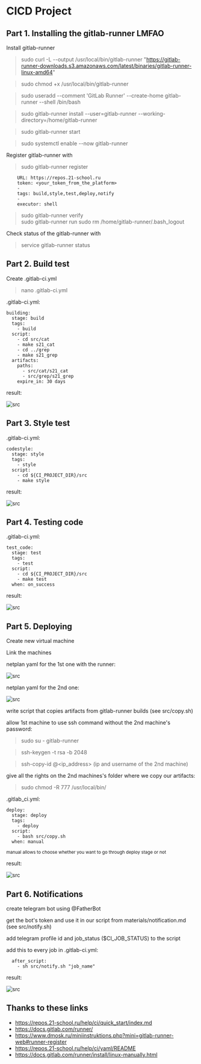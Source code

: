 # CICD Project
## Part 1. Installing the gitlab-runner LMFAO

Install gitlab-runner 
> sudo curl -L --output /usr/local/bin/gitlab-runner "https://gitlab-runner-downloads.s3.amazonaws.com/latest/binaries/gitlab-runner-linux-amd64" </br>

> sudo chmod +x /usr/local/bin/gitlab-runner </br>

> sudo useradd --comment 'GitLab Runner' --create-home gitlab-runner --shell /bin/bash </br>

> sudo gitlab-runner install --user=gitlab-runner --working-directory=/home/gitlab-runner </br>

> sudo gitlab-runner start </br>

> sudo systemctl enable --now gitlab-runner </br>

Register gitlab-runner with

> sudo gitlab-runner register
```
    URL: https://repos.21-school.ru
    token: <your_token_from_the_platform>
    -
    tags: build,style,test,deploy,notify
    -
    executor: shell
```
> sudo gitlab-runner verify </br>
> sudo gitlab-runner run
> sudo rm /home/gitlab-runner/.bash_logout 

Check status of the gitlab-runner with
> service gitlab-runner status

## Part 2. Build test

Create .gitlab-ci.yml
> nano .gitlab-ci.yml

.gitlab-ci.yml:
```
building:
  stage: build
  tags: 
    - build
  script:
    - cd src/cat
    - make s21_cat
    - cd ../grep
    - make s21_grep
  artifacts:
    paths:
      - src/cat/s21_cat
      - src/grep/s21_grep
    expire_in: 30 days
```
result: 

![src](images/1.png)

## Part 3. Style test

.gitlab-ci.yml:
```
codestyle:
  stage: style
  tags: 
    - style
  script:
    - cd ${CI_PROJECT_DIR}/src
    - make style
```

result:

![src](images/2.png)

## Part 4. Testing code 

.gitlab-ci.yml:
```
test_code:
  stage: test
  tags:
    - test
  script:
    - cd ${CI_PROJECT_DIR}/src
    - make test 
  when: on_success
```

result: 

![src](images/3.png)

## Part 5. Deploying

Create new virtual machine 

Link the machines

netplan yaml for the 1st one with the runner:

![src](images/4.png)

netplan yaml for the 2nd one:

![src](images/5.png)

write script that copies artifacts from gitlab-runner builds (see src/copy.sh)

allow 1st machine to use ssh command without the 2nd machine's password:

> sudo su - gitlab-runner </br>

> ssh-keygen -t rsa -b 2048 </br>

> ssh-copy-id <username>@<ip_address> (ip and username of the 2nd machine)

give all the rights on the 2nd machines's folder where we copy our artifacts:

> sudo chmod -R 777 /usr/local/bin/

.gitlab_ci.yml:
```
deploy:
  stage: deploy
  tags:
    - deploy
  script:
    - bash src/copy.sh
  when: manual
```
<sub> manual allows to choose whether you want to go through deploy stage or not </sub>

result: 

![src](images/6.png)

## Part 6. Notifications

create telegram bot using @FatherBot

get the bot's token and use it in our script from materials/notification.md (see src/notify.sh)

add telegram profile id and job_status ($CI_JOB_STATUS) to the script

add this to every job in .gitlab-ci.yml:
```
  after_script:
    - sh src/notify.sh "job_name"
```

result:

![src](images/7.png)

## Thanks to these links

* https://repos.21-school.ru/help/ci/quick_start/index.md
* https://docs.gitlab.com/runner/
* https://www.dmosk.ru/miniinstruktions.php?mini=gitlab-runner-web#runner-register
* https://repos.21-school.ru/help/ci/yaml/README
* https://docs.gitlab.com/runner/install/linux-manually.html